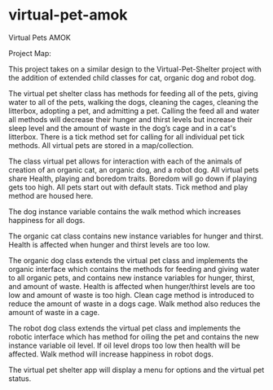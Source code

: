 # virtual-pet-amok
Virtual Pets AMOK

Project Map: 

This project takes on a similar design to the Virtual-Pet-Shelter project with the addition of extended child classes for cat, organic dog and robot dog. 

The virtual pet shelter class has methods for feeding all of the pets, giving water to all of the pets, walking the dogs, cleaning the cages, cleaning the litterbox, adopting a pet, and admitting a pet. Calling the feed all and water all methods will decrease their hunger and thirst levels but increase their sleep level and the amount of waste in the dog’s cage and in a cat's litterbox. There is a tick method set for calling for all individual pet tick methods. All virtual pets are stored in a map/collection.

The class virtual pet allows for interaction with each of the animals of creation of an organic cat, an organic dog, and a robot dog. All virtual pets share Health, playing and boredom traits. Boredom will go down if playing gets too high. All pets start out with default stats. Tick method and play method are housed here.

The dog instance variable contains the walk method which increases happiness for all dogs.

The organic cat class contains new instance variables for hunger and thirst. Health is affected when hunger and thirst levels are too low. 

The organic dog class extends the virtual pet class and implements the organic interface which contains the methods for feeding and giving water to all organic pets, and contains new instance variables for hunger, thirst, and amount of waste. Health is affected when hunger/thirst levels are too low and amount of waste is too high. Clean cage method is introduced to reduce the amount of waste in a dogs cage. Walk method also reduces the amount of waste in a cage.

The robot dog class extends the virtual pet class and implements the robotic interface which has method for oiling the pet and contains the new instance variable oil level. If oil level drops too low then health will be affected. Walk method will increase happiness in robot dogs.

The virtual pet shelter app will display a menu for options and the virtual pet status. 
